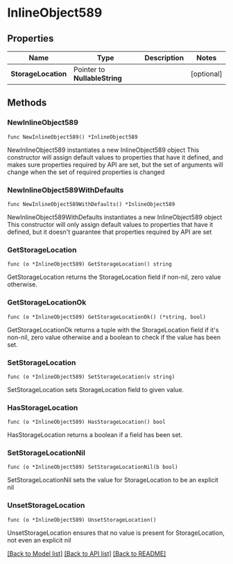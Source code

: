 # InlineObject589

## Properties

Name | Type | Description | Notes
------------ | ------------- | ------------- | -------------
**StorageLocation** | Pointer to **NullableString** |  | [optional] 

## Methods

### NewInlineObject589

`func NewInlineObject589() *InlineObject589`

NewInlineObject589 instantiates a new InlineObject589 object
This constructor will assign default values to properties that have it defined,
and makes sure properties required by API are set, but the set of arguments
will change when the set of required properties is changed

### NewInlineObject589WithDefaults

`func NewInlineObject589WithDefaults() *InlineObject589`

NewInlineObject589WithDefaults instantiates a new InlineObject589 object
This constructor will only assign default values to properties that have it defined,
but it doesn't guarantee that properties required by API are set

### GetStorageLocation

`func (o *InlineObject589) GetStorageLocation() string`

GetStorageLocation returns the StorageLocation field if non-nil, zero value otherwise.

### GetStorageLocationOk

`func (o *InlineObject589) GetStorageLocationOk() (*string, bool)`

GetStorageLocationOk returns a tuple with the StorageLocation field if it's non-nil, zero value otherwise
and a boolean to check if the value has been set.

### SetStorageLocation

`func (o *InlineObject589) SetStorageLocation(v string)`

SetStorageLocation sets StorageLocation field to given value.

### HasStorageLocation

`func (o *InlineObject589) HasStorageLocation() bool`

HasStorageLocation returns a boolean if a field has been set.

### SetStorageLocationNil

`func (o *InlineObject589) SetStorageLocationNil(b bool)`

 SetStorageLocationNil sets the value for StorageLocation to be an explicit nil

### UnsetStorageLocation
`func (o *InlineObject589) UnsetStorageLocation()`

UnsetStorageLocation ensures that no value is present for StorageLocation, not even an explicit nil

[[Back to Model list]](../README.md#documentation-for-models) [[Back to API list]](../README.md#documentation-for-api-endpoints) [[Back to README]](../README.md)


